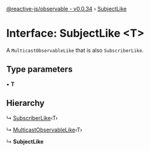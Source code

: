 [@reactive-js/observable - v0.0.34](../README.md) › [SubjectLike](subjectlike.md)

# Interface: SubjectLike <**T**>

A `MulticastObservableLike` that is also `SubscriberLike`.

## Type parameters

▪ **T**

## Hierarchy

  ↳ [SubscriberLike](subscriberlike.md)‹T›

  ↳ [MulticastObservableLike](multicastobservablelike.md)‹T›

  ↳ **SubjectLike**
